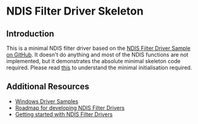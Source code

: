# NDIS Filter Driver Skeleton

## Introduction

This is a minimal NDIS filter driver based on the [NDIS Filter Driver Sample on GitHub](https://github.com/microsoft/Windows-driver-samples/tree/master/network/ndis/filter). It doesn't do anything and most of the NDIS functions are not implemented, but it demonstrates the absolute minimal skeleton code required. Please read [this](https://docs.microsoft.com/en-us/windows-hardware/drivers/network/initializing-a-filter-driver) to understand the minimal initialisation required.

## Additional Resources

* [Windows Driver Samples](https://github.com/microsoft/Windows-driver-samples)
* [Roadmap for developing NDIS Filter Drivers](https://docs.microsoft.com/en-us/windows-hardware/drivers/network/roadmap-for-developing-ndis-filter-drivers)
* [Getting started with NDIS Filter Drivers](https://docs.microsoft.com/en-us/windows-hardware/drivers/network/introduction-to-ndis-filter-drivers)
